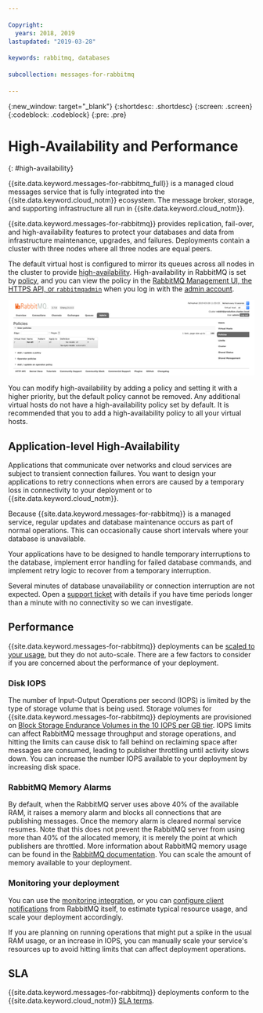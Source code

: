 ```yaml
---

Copyright:
  years: 2018, 2019
lastupdated: "2019-03-28"

keywords: rabbitmq, databases

subcollection: messages-for-rabbitmq

---
```


{:new_window: target="_blank"}
{:shortdesc: .shortdesc}
{:screen: .screen}
{:codeblock: .codeblock}
{:pre: .pre}

# High-Availability and Performance
{: #high-availability}

{{site.data.keyword.messages-for-rabbitmq_full}} is a managed cloud messages service that is fully integrated into the {{site.data.keyword.cloud_notm}} ecosystem. The message broker, storage, and supporting infrastructure all run in {{site.data.keyword.cloud_notm}}.

{{site.data.keyword.messages-for-rabbitmq}} provides replication, fail-over, and high-availability features to protect your databases and data from infrastructure maintenance, upgrades, and failures. Deployments contain a cluster with three nodes where all three nodes are equal peers. 

The default virtual host is configured to mirror its queues across all nodes in the cluster to provide [high-availability](https://www.rabbitmq.com/ha.html). High-availability in RabbitMQ is set by [policy](https://www.rabbitmq.com/parameters.html#policies), and you can view the policy in the [RabbitMQ Management UI, the HTTPS API, or `rabbitmqadmin`](/docs/services/messages-for-rabbitmq?topic=messages-for-rabbitmq-management-plugin) when you log in with the [admin account](/docs/services/messages-for-rabbitmq?topic=messages-for-rabbitmq-user-management#the-admin-user).

![RabbitMQ Policies Page](images/ha-policies.png)

You can modify high-availability by adding a policy and setting it with a higher priority, but the default policy cannot be removed. Any additional virtual hosts do not have a high-availability policy set by default.  It is recommended that you to add a high-availability policy to all your virtual hosts.

## Application-level High-Availability

Applications that communicate over networks and cloud services are subject to transient connection failures. You want to design your applications to retry connections when errors are caused by a temporary loss in connectivity to your deployment or to {{site.data.keyword.cloud_notm}}.

Because {{site.data.keyword.messages-for-rabbitmq}} is a managed service, regular updates and database maintenance occurs as part of normal operations. This can occasionally cause short intervals where your database is unavailable. 

Your applications have to be designed to handle temporary interruptions to the database, implement error handling for failed database commands, and implement retry logic to recover from a temporary interruption.

Several minutes of database unavailability or connection interruption are not expected. Open a [support ticket](https://cloud.ibm.com/unifiedsupport/cases/add) with details if you have time periods longer than a minute with no connectivity so we can investigate.

## Performance

{{site.data.keyword.messages-for-rabbitmq}} deployments can be [scaled to your usage](/docs/services/messages-for-rabbitmq?topic=messages-for-rabbitmq-resources-scaling), but they do not auto-scale. There are a few factors to consider if you are concerned about the performance of your deployment.

### Disk IOPS

The number of Input-Output Operations per second (IOPS) is limited by the type of storage volume that is being used. Storage volumes for {{site.data.keyword.messages-for-rabbitmq}} deployments are provisioned on [Block Storage Endurance Volumes in the 10 IOPS per GB tier](/docs/infrastructure/BlockStorage?topic=BlockStorage-About#provendurance). IOPS limits can affect RabbitMQ message throughput and storage operations, and hitting the limits can cause disk to fall behind on reclaiming space after messages are consumed, leading to publisher throttling until activity slows down. You can increase the number IOPS available to your deployment by increasing disk space.

### RabbitMQ Memory Alarms

By default, when the RabbitMQ server uses above 40% of the available RAM, it raises a memory alarm and blocks all connections that are publishing messages. Once the memory alarm is cleared normal service resumes. Note that this does not prevent the RabbitMQ server from using more than 40% of the allocated memory, it is merely the point at which publishers are throttled. More information about RabbitMQ memory usage can be found in the [RabbitMQ documentation](https://www.rabbitmq.com/memory.html). You can scale the amount of memory available to your deployment.

### Monitoring your deployment

You can use the [monitoring integration](/docs/services/messages-for-rabbitmq?topic=cloud-databases-monitoring), or you can [configure client notifications](https://www.rabbitmq.com/alarms.html) from RabbitMQ itself, to estimate typical resource usage, and scale your deployment accordingly.

If you are planning on running operations that might put a spike in the usual RAM usage, or an increase in IOPS, you can manually scale your service's resources up to avoid hitting limits that can affect deployment operations.

## SLA

{{site.data.keyword.messages-for-rabbitmq}} deployments conform to the {{site.data.keyword.cloud_notm}} [SLA terms](/docs/overview?topic=overview-SLAs#SLAs).

